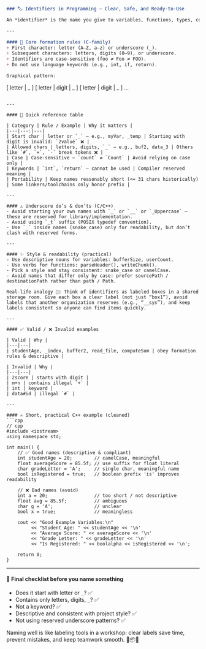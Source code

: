 ```markdown
### 🏷️ Identifiers in Programming — Clear, Safe, and Ready-to-Use

An *identifier* is the name you give to variables, functions, types, constants, etc. Use these rules and conventions to avoid compiler errors, name collisions, and unreadable code. ✅

---

#### 📌 Core formation rules (C-family)
+ First character: letter (A–Z, a–z) or underscore (_).  
+ Subsequent characters: letters, digits (0–9), or underscore.  
+ Identifiers are case-sensitive (foo ≠ Foo ≠ FOO).  
+ Do not use language keywords (e.g., int, if, return).

Graphical pattern:
```
[ letter | _ ] [ letter | digit | _ ] [ letter | digit | _ ] ...
```

---

#### 🧾 Quick reference table

| Category | Rule / Example | Why it matters |
|---|---:|---|
| Start char | letter or `_` — e.g., myVar, _temp | Starting with digit is invalid: `2value` ❌ |
| Allowed chars | letters, digits, `_` — e.g., buf2, data_3 | Others like `#`, `+`, `-` break tokens ❌ |
| Case | Case-sensitive — `count` ≠ `Count` | Avoid relying on case only |
| Keywords | `int`, `return` — cannot be used | Compiler reserved meaning |
| Portability | Keep names reasonably short (<= 31 chars historically) | Some linkers/toolchains only honor prefix |

---

#### ⚠️ Underscore do’s & don’ts (C/C++)
- Avoid starting your own names with `_` or `__` or `_Uppercase` — these are reserved for library/implementation.  
- Avoid using `_t` suffix (POSIX typedef convention).  
- Use `_` inside names (snake_case) only for readability, but don’t clash with reserved forms.

---

#### ✨ Style & readability (practical)
- Use descriptive nouns for variables: bufferSize, userCount.  
- Use verbs for functions: parseHeader(), writeChunk().  
- Pick a style and stay consistent: snake_case or camelCase.  
- Avoid names that differ only by case: prefer sourcePath / destinationPath rather than path / Path.

Real-life analogy 🧩: Think of identifiers as labeled boxes in a shared storage room. Give each box a clear label (not just “box1”), avoid labels that another organization reserves (e.g., “__sys”), and keep labels consistent so anyone can find items quickly.

---

#### ✅ Valid / ❌ Invalid examples

| Valid | Why |
|---|---|
| studentAge, _index, buffer2, read_file, computeSum | obey formation rules & descriptive |

| Invalid | Why |
|---|---|
| 2score | starts with digit |
| m+n | contains illegal `+` |
| int | keyword |
| data#id | illegal `#` |

---

#### ✍️ Short, practical C++ example (cleaned)
```cpp
// cpp
#include <iostream>
using namespace std;

int main() {
    // ✅ Good names (descriptive & compliant)
    int studentAge = 20;        // camelCase, meaningful
    float averageScore = 85.5f; // use suffix for float literal
    char gradeLetter = 'A';     // single char, meaningful name
    bool isRegistered = true;   // boolean prefix 'is' improves readability

    // ❌ Bad names (avoid)
    int a = 20;                 // too short / not descriptive
    float avg = 85.5f;          // ambiguous
    char g = 'A';               // unclear
    bool x = true;              // meaningless

    cout << "Good Example Variables:\n"
         << "Student Age: " << studentAge << '\n'
         << "Average Score: " << averageScore << '\n'
         << "Grade Letter: " << gradeLetter << '\n'
         << "Is Registered: " << boolalpha << isRegistered << '\n';

    return 0;
}
```

---

#### 🧭 Final checklist before you name something
- Does it start with letter or `_`? ✅  
- Contains only letters, digits, `_`? ✅  
- Not a keyword? ✅  
- Descriptive and consistent with project style? ✅  
- Not using reserved underscore patterns? ✅

Naming well is like labeling tools in a workshop: clear labels save time, prevent mistakes, and keep teamwork smooth. 🔧📦🚀
```

